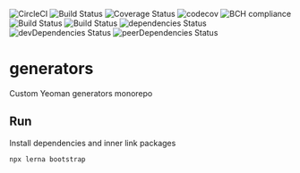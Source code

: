 ![CircleCI](https://circleci.com/gh/yurikrupnik/generators.svg?style=svg)
![Build Status](https://travis-ci.org/yurikrupnik/generators.svg?branch=master)
![Coverage Status](https://coveralls.io/repos/github/yurikrupnik/generators/badge.svg?branch=master)
![codecov](https://codecov.io/gh/yurikrupnik/generators/branch/master/graph/badge.svg)
![BCH compliance](https://bettercodehub.com/edge/badge/yurikrupnik/generators?branch=master)
![Build Status](https://img.shields.io/github/repo-size/yurikrupnik/generators.svg)
![Build Status](https://img.shields.io/github/languages/code-size/yurikrupnik/generators.svg)
![dependencies Status](https://david-dm.org/yurikrupnik/generators/status.svg)
![devDependencies Status](https://david-dm.org/yurikrupnik/generators/dev-status.svg)
![peerDependencies Status](https://david-dm.org/yurikrupnik/generators/peer-status.svg)
# generators
Custom Yeoman generators monorepo 

## Run
Install dependencies and inner link packages
```
npx lerna bootstrap
```

